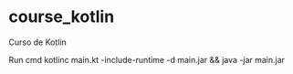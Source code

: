# course_kotlin

Curso de Kotlin

Run cmd kotlinc main.kt -include-runtime -d main.jar && java -jar main.jar
